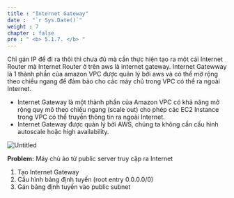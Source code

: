 ```yaml
---
title : "Internet Gateway"
date :  "`r Sys.Date()`" 
weight : 7
chapter : false
pre : " <b> 5.1.7. </b> "
---
```


Chỉ gán IP để đi ra thôi thì chưa đủ mà cần thực hiện tạo ra một cái Internet Router mà Internet Router ở trên aws là internet gateway. Internet Gatewway là 1 thành phần của amazon VPC được quản lý bởi aws và có thể mở rộng theo chiều ngang để đảm bảo cho các máy chủ trong VPC có thể ra ngoài Internet.

- Internet Gateway là một thành phần của Amazon VPC có khả năng mở rộng quy mô theo chiều ngang (scale out) cho phép các EC2 Instance trong VPC có thể truyền thông tin ra ngoài Internet.
- Internet Gateway được quản lý bởi AWS, chúng ta không cần cấu hình autoscale hoặc high availability.

![Untitled](/images/5/004.png)

**Problem:** Máy chủ ảo từ public server truy cập ra Internet

1. Tạo Internet Gateway 
2. Cấu hình bảng định tuyến (root entry 0.0.0.0/0) 
3. Gán bảng định tuyến vào public subnet 